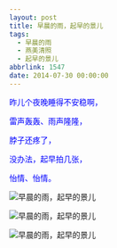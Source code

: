 ```yaml
---
layout: post
title: 早晨的雨，起早的景儿
tags:
  - 早晨的雨
  - 燕美清照
  - 起早的景儿
abbrlink: 1547
date: 2014-07-30 00:00:00
---
```


<!-- build time:Sat Jun 23 2018 12:05:16 GMT+0800 (中国标准时间) -->

<span style="color:#00f">昨儿个夜晚睡得不安稳啊，</span>

<span style="color:#00f">雷声轰轰、雨声隆隆，</span>

<span style="color:#00f">脖子还疼了，</span>

<span style="color:#00f">没办法，起早拍几张，</span>

<span style="color:#00f">怡情、怡情。</span>

![早晨的雨，起早的景儿](http://ww4.sinaimg.cn/large/4eed32f2jw1eiuibd56q1j21kw0w0qf7.jpg "早晨的雨，起早的景儿")

![早晨的雨，起早的景儿](http://ww4.sinaimg.cn/large/4eed32f2jw1eiuibp0ro0j21kw0w0aj3.jpg "早晨的雨，起早的景儿")

![早晨的雨，起早的景儿](http://ww2.sinaimg.cn/large/4eed32f2jw1eiuic1no7hj21kw0w0amf.jpg "早晨的雨，起早的景儿")
<!-- rebuild by neat -->